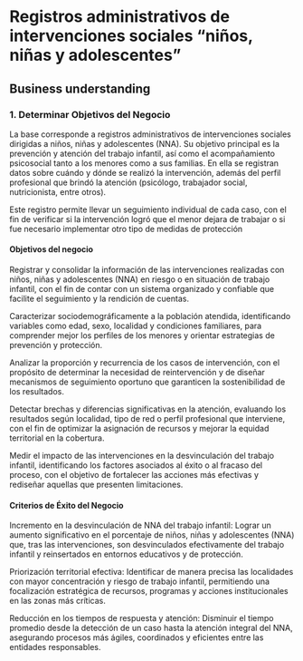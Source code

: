 # Registros administrativos de intervenciones sociales “niños, niñas y adolescentes”

## Business understanding

### 1.	Determinar Objetivos del Negocio

La base corresponde a registros administrativos de intervenciones sociales dirigidas a niños, niñas y adolescentes (NNA). Su objetivo principal es la prevención y atención del trabajo infantil, así como el acompañamiento psicosocial tanto a los menores como a sus familias. En ella se registran datos sobre cuándo y dónde se realizó la intervención, además del perfil profesional que brindó la atención (psicólogo, trabajador social, nutricionista, entre otros).

Este registro permite llevar un seguimiento individual de cada caso, con el fin de verificar si la intervención logró que el menor dejara de trabajar o si fue necesario implementar otro tipo de medidas de protección


#### Objetivos del negocio

Registrar y consolidar la información de las intervenciones realizadas con niños, niñas y adolescentes (NNA) en riesgo o en situación de trabajo infantil, con el fin de contar con un sistema organizado y confiable que facilite el seguimiento y la rendición de cuentas.

Caracterizar sociodemográficamente a la población atendida, identificando variables como edad, sexo, localidad y condiciones familiares, para comprender mejor los perfiles de los menores y orientar estrategias de prevención y protección.

Analizar la proporción y recurrencia de los casos de intervención, con el propósito de determinar la necesidad de reintervención y de diseñar mecanismos de seguimiento oportuno que garanticen la sostenibilidad de los resultados.

Detectar brechas y diferencias significativas en la atención, evaluando los resultados según localidad, tipo de red o perfil profesional que interviene, con el fin de optimizar la asignación de recursos y mejorar la equidad territorial en la cobertura.

Medir el impacto de las intervenciones en la desvinculación del trabajo infantil, identificando los factores asociados al éxito o al fracaso del proceso, con el objetivo de fortalecer las acciones más efectivas y rediseñar aquellas que presenten limitaciones.


#### Criterios de Éxito del Negocio

Incremento en la desvinculación de NNA del trabajo infantil: Lograr un aumento significativo en el porcentaje de niños, niñas y adolescentes (NNA) que, tras las intervenciones, son desvinculados efectivamente del trabajo infantil y reinsertados en entornos educativos y de protección.

Priorización territorial efectiva: Identificar de manera precisa las localidades con mayor concentración y riesgo de trabajo infantil, permitiendo una focalización estratégica de recursos, programas y acciones institucionales en las zonas más críticas.

Reducción en los tiempos de respuesta y atención: Disminuir el tiempo promedio desde la detección de un caso hasta la atención integral del NNA, asegurando procesos más ágiles, coordinados y eficientes entre las entidades responsables.

